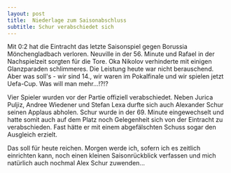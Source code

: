 ```yaml
---
layout: post
title:  Niederlage zum Saisonabschluss
subtitle: Schur verabschiedet sich
---
```


Mit 0:2 hat die Eintracht das letzte Saisonspiel gegen Borussia Mönchengladbach verloren. Neuville in der 56. Minute und Rafael in der Nachspielzeit sorgten für die Tore. Oka Nikolov verhinderte mit einigen Glanzparaden schlimmeres. Die Leistung heute war nicht berauschend. Aber was soll's - wir sind 14., wir waren im Pokalfinale und wir spielen jetzt Uefa-Cup. Was will man mehr...!?!?

Vier Spieler wurden vor der Partie offiziell verabschiedet. Neben Jurica Puljiz, Andree Wiedener und Stefan Lexa durfte sich auch Alexander Schur seinen Applaus abholen. Schur wurde in der 69. Minute eingewechselt und hatte somit auch auf dem Platz noch Gelegenheit sich von der Eintracht zu verabschieden. Fast hätte er mit einem abgefälschten Schuss sogar den Ausgleich erzielt.

Das soll für heute reichen. Morgen werde ich, sofern ich es zeitlich einrichten kann, noch einen kleinen Saisonrückblick verfassen und mich natürlich auch nochmal Alex Schur zuwenden...

